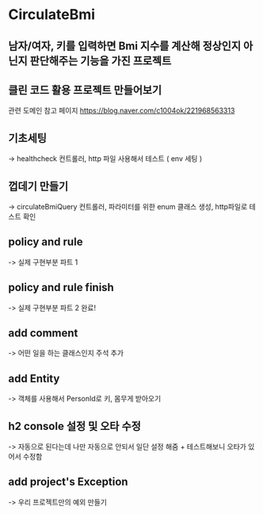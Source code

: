 # CirculateBmi
## 남자/여자, 키를 입력하면 Bmi 지수를 계산해 정상인지 아닌지 판단해주는 기능을 가진 프로젝트


## 클린 코드 활용 프로젝트 만들어보기

관련 도메인 참고 페이지 https://blog.naver.com/c1004ok/221968563313



## 기초세팅
 -> healthcheck 컨트롤러, http 파일 사용해서 테스트 ( env 세팅 )

## 껍데기 만들기
 -> circulateBmiQuery 컨트롤러, 파라미터를 위한 enum 클래스 생성, http파일로 테스트 확인
 
## policy and rule
 -> 실제 구현부분 파트 1

## policy and rule finish
-> 실제 구현부분 파트 2 완료!

## add comment
-> 어떤 일을 하는 클래스인지 주석 추가

## add Entity
-> 객체를 사용해서 PersonId로 키, 몸무게 받아오기

## h2 console 설정 및 오타 수정
-> 자동으로 된다는데 나만 자동으로 안되서 일단 설정 해줌 + 테스트해보니 오타가 있어서 수정함

## add project's Exception
-> 우리 프로젝트만의 예외 만들기 